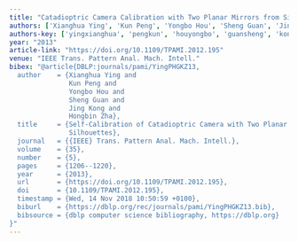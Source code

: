 ```yaml
---
title: "Catadioptric Camera Calibration with Two Planar Mirrors from Silhouettes"
authors: ['Xianghua Ying', 'Kun Peng', 'Yongbo Hou', 'Sheng Guan', 'Jing Kong', 'Hongbin Zha']
authors-key: ['yingxianghua', 'pengkun', 'houyongbo', 'guansheng', 'kongjing', 'zhahongbin']
year: "2013"
article-link: "https://doi.org/10.1109/TPAMI.2012.195"
venue: "IEEE Trans. Pattern Anal. Mach. Intell."
bibex: "@article{DBLP:journals/pami/YingPHGKZ13,
  author    = {Xianghua Ying and
               Kun Peng and
               Yongbo Hou and
               Sheng Guan and
               Jing Kong and
               Hongbin Zha},
  title     = {Self-Calibration of Catadioptric Camera with Two Planar Mirrors from
               Silhouettes},
  journal   = {{IEEE} Trans. Pattern Anal. Mach. Intell.},
  volume    = {35},
  number    = {5},
  pages     = {1206--1220},
  year      = {2013},
  url       = {https://doi.org/10.1109/TPAMI.2012.195},
  doi       = {10.1109/TPAMI.2012.195},
  timestamp = {Wed, 14 Nov 2018 10:50:59 +0100},
  biburl    = {https://dblp.org/rec/journals/pami/YingPHGKZ13.bib},
  bibsource = {dblp computer science bibliography, https://dblp.org}
}"
---
```

